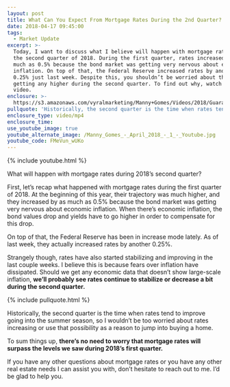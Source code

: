 ```yaml
---
layout: post
title: What Can You Expect From Mortgage Rates During the 2nd Quarter?
date: 2018-04-17 09:45:00
tags:
  - Market Update
excerpt: >-
  Today, I want to discuss what I believe will happen with mortgage rates during
  the second quarter of 2018. During the first quarter, rates increased by as
  much as 0.5% because the bond market was getting very nervous about economic
  inflation. On top of that, the Federal Reserve increased rates by another
  0.25% just last week. Despite this, you shouldn’t be worried about them
  getting any higher during the second quarter. To find out why, watch my latest
  video.
enclosure: >-
  https://s3.amazonaws.com/vyralmarketing/Manny+Gomes/Videos/2018/Guaranteed+Rate+%257C+Market+Update.mp4
pullquote: 'Historically, the second quarter is the time when rates tend to improve.'
enclosure_type: video/mp4
enclosure_time:
use_youtube_image: true
youtube_alternate_image: /Manny_Gomes_-_April_2018_-_1_-_Youtube.jpg
youtube_code: FMeVun_wUKo
---
```


{% include youtube.html %}

What will happen with mortgage rates during 2018’s second quarter?

First, let’s recap what happened with mortgage rates during the first quarter of 2018. At the beginning of this year, their trajectory was much higher, and they increased by as much as 0.5% because the bond market was getting very nervous about economic inflation. When there’s economic inflation, the bond values drop and yields have to go higher in order to compensate for this drop.

On top of that, the Federal Reserve has been in increase mode lately. As of last week, they actually increased rates by another 0.25%.

Strangely though, rates have also started stabilizing and improving in the last couple weeks. I believe this is because fears over inflation have dissipated. Should we get any economic data that doesn’t show large-scale inflation, **we’ll probably see rates continue to stabilize or decrease a bit during the second quarter.**

{% include pullquote.html %}

Historically, the second quarter is the time when rates tend to improve going into the summer season, so I wouldn’t be too worried about rates increasing or use that possibility as a reason to jump into buying a home.

To sum things up, **there’s no need to worry that mortgage rates will surpass the levels we saw during 2018’s first quarter.**

If you have any other questions about mortgage rates or you have any other real estate needs I can assist you with, don’t hesitate to reach out to me. I’d be glad to help you.